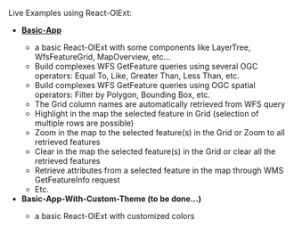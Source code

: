 
<p>Live Examples using React-OlExt:</p>
<ul>
    <li><strong><a href="../examples/basic-app/index.html">Basic-App</a></strong></li>
    <ul>
        <li>a basic React-OlExt with some components like LayerTree, WfsFeatureGrid, MapOverview, etc...</li>
        <li>Build complexes WFS GetFeature queries using several OGC operators: Equal To, Like, Greater Than, Less Than, etc.</li>
        <li>Build complexes WFS GetFeature queries using OGC spatial operators: Filter by Polygon, Bounding Box, etc.</li>
        <li>The Grid column names are automatically retrieved from WFS query</li>
        <li>Highlight in the map the selected feature in Grid (selection of multiple rows are possible)</li>
        <li>Zoom in the map to the selected feature(s) in the Grid or Zoom to all retrieved features</li>
        <li>Clear in the map the selected feature(s) in the Grid or clear all the retrieved features</li>
        <li>Retrieve attributes from a selected feature in the map through WMS GetFeatureInfo request</li>
        <li>Etc.</li>
    </ul>
    <li><strong>Basic-App-With-Custom-Theme (to be done...)</strong></li>
    <ul>
        <li>a basic React-OlExt with customized colors</li>
    </ul>
</ul>
